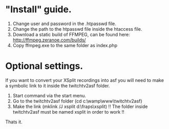 # "Install" guide.
1. Change user and password in the .htpasswd file.
2. Change the path to the htpasswd file inside the htaccess file.
3. Download a static build of FFMPEG, can be found here: http://ffmpeg.zeranoe.com/builds/
4. Copy ffmpeg.exe to the same folder as index.php

# Optional settings.
If you want to convert your XSplit recordings into asf you will need to make a symbolic link to it inside the twitchtv2asf folder.

1. Start command via the start menu.
2. Go to the twitchtv2asf folder (cd c:\wamp\www\twitchtv2asf)
3. Make the link (mklink /J xsplit d:\fraps\xsplit\) !! The folder inside twitchtv2asf must be named xsplit in order to work !!

Thats it.